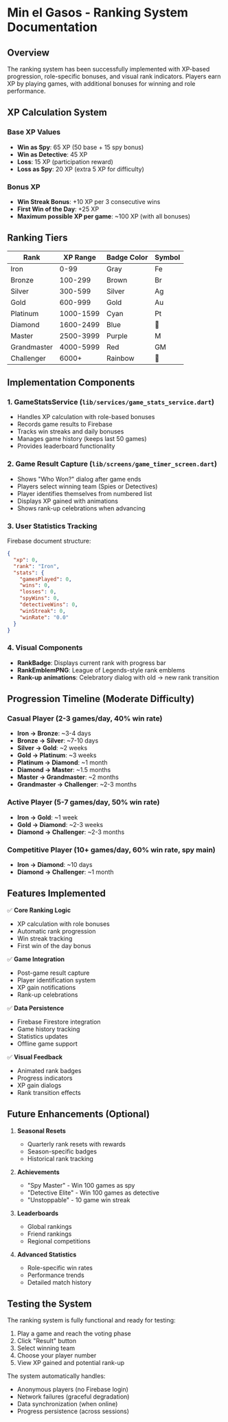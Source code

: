 # Min el Gasos - Ranking System Documentation

## Overview
The ranking system has been successfully implemented with XP-based progression, role-specific bonuses, and visual rank indicators. Players earn XP by playing games, with additional bonuses for winning and role performance.

## XP Calculation System

### Base XP Values
- **Win as Spy**: 65 XP (50 base + 15 spy bonus)
- **Win as Detective**: 45 XP
- **Loss**: 15 XP (participation reward)
- **Loss as Spy**: 20 XP (extra 5 XP for difficulty)

### Bonus XP
- **Win Streak Bonus**: +10 XP per 3 consecutive wins
- **First Win of the Day**: +25 XP
- **Maximum possible XP per game**: ~100 XP (with all bonuses)

## Ranking Tiers

| Rank | XP Range | Badge Color | Symbol |
|------|----------|-------------|--------|
| Iron | 0-99 | Gray | Fe |
| Bronze | 100-299 | Brown | Br |
| Silver | 300-599 | Silver | Ag |
| Gold | 600-999 | Gold | Au |
| Platinum | 1000-1599 | Cyan | Pt |
| Diamond | 1600-2499 | Blue | 💎 |
| Master | 2500-3999 | Purple | M |
| Grandmaster | 4000-5999 | Red | GM |
| Challenger | 6000+ | Rainbow | 👑 |

## Implementation Components

### 1. GameStatsService (`lib/services/game_stats_service.dart`)
- Handles XP calculation with role-based bonuses
- Records game results to Firebase
- Tracks win streaks and daily bonuses
- Manages game history (keeps last 50 games)
- Provides leaderboard functionality

### 2. Game Result Capture (`lib/screens/game_timer_screen.dart`)
- Shows "Who Won?" dialog after game ends
- Players select winning team (Spies or Detectives)
- Player identifies themselves from numbered list
- Displays XP gained with animations
- Shows rank-up celebrations when advancing

### 3. User Statistics Tracking
Firebase document structure:
```json
{
  "xp": 0,
  "rank": "Iron",
  "stats": {
    "gamesPlayed": 0,
    "wins": 0,
    "losses": 0,
    "spyWins": 0,
    "detectiveWins": 0,
    "winStreak": 0,
    "winRate": "0.0"
  }
}
```

### 4. Visual Components
- **RankBadge**: Displays current rank with progress bar
- **RankEmblemPNG**: League of Legends-style rank emblems
- **Rank-up animations**: Celebratory dialog with old → new rank transition

## Progression Timeline (Moderate Difficulty)

### Casual Player (2-3 games/day, 40% win rate)
- **Iron → Bronze**: ~3-4 days
- **Bronze → Silver**: ~7-10 days
- **Silver → Gold**: ~2 weeks
- **Gold → Platinum**: ~3 weeks
- **Platinum → Diamond**: ~1 month
- **Diamond → Master**: ~1.5 months
- **Master → Grandmaster**: ~2 months
- **Grandmaster → Challenger**: ~2-3 months

### Active Player (5-7 games/day, 50% win rate)
- **Iron → Gold**: ~1 week
- **Gold → Diamond**: ~2-3 weeks
- **Diamond → Challenger**: ~2-3 months

### Competitive Player (10+ games/day, 60% win rate, spy main)
- **Iron → Diamond**: ~10 days
- **Diamond → Challenger**: ~1 month

## Features Implemented

✅ **Core Ranking Logic**
- XP calculation with role bonuses
- Automatic rank progression
- Win streak tracking
- First win of the day bonus

✅ **Game Integration**
- Post-game result capture
- Player identification system
- XP gain notifications
- Rank-up celebrations

✅ **Data Persistence**
- Firebase Firestore integration
- Game history tracking
- Statistics updates
- Offline game support

✅ **Visual Feedback**
- Animated rank badges
- Progress indicators
- XP gain dialogs
- Rank transition effects

## Future Enhancements (Optional)

1. **Seasonal Resets**
   - Quarterly rank resets with rewards
   - Season-specific badges
   - Historical rank tracking

2. **Achievements**
   - "Spy Master" - Win 100 games as spy
   - "Detective Elite" - Win 100 games as detective
   - "Unstoppable" - 10 game win streak

3. **Leaderboards**
   - Global rankings
   - Friend rankings
   - Regional competitions

4. **Advanced Statistics**
   - Role-specific win rates
   - Performance trends
   - Detailed match history

## Testing the System

The ranking system is fully functional and ready for testing:

1. Play a game and reach the voting phase
2. Click "Result" button
3. Select winning team
4. Choose your player number
5. View XP gained and potential rank-up

The system automatically handles:
- Anonymous players (no Firebase login)
- Network failures (graceful degradation)
- Data synchronization (when online)
- Progress persistence (across sessions)